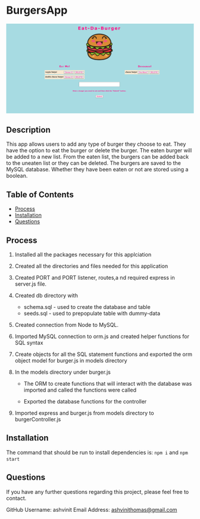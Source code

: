 
# BurgersApp

![homepage](public/assets/images/homepage.png)


## Description

This app allows users to add any type of burger they choose to eat. They have the option to eat the burger or delete the burger. The eaten burger will be added to a new list. From the eaten list, the burgers can be added back to the uneaten list or they can be deleted. The burgers are saved to the MySQL database. Whether they have been eaten or not are stored using a boolean.


## Table of Contents

* [Process](#process)
* [Installation](#installation)
* [Questions](#questions)


## Process

1. Installed all the packages necessary for this applciation

2. Created all the directories and files needed for this application

3. Created PORT and PORT listener, routes,a nd required express in server.js file.

4. Created db directory with
    * schema.sql - used to create the database and table
    * seeds.sql - used to prepopulate table with dummy-data

5. Created connection from Node to MySQL.

6. Imported MySQL connection to orm.js and created helper functions for SQL syntax

7. Create objects for all the SQL statement functions and exported the orm object model for burger.js in models directory

8. In the models directory under burger.js

    * The ORM to create functions that will interact with the database was imported and called the functions were called

    * Exported the database functions for the controller

9. Imported express and burger.js from models directory to burgerController.js


## Installation

The command that should be run to install dependencies is: 
`npm i` and `npm start`


## Questions

If you have any further questions regarding this project, please feel free to contact.

GitHub Username: ashvinit
Email Address: ashvinithomas@gmail.com

